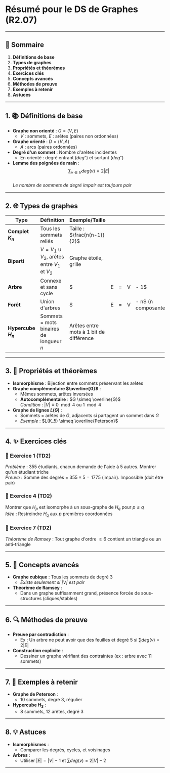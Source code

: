 # Résumé pour le DS de Graphes (R2.07)

---

## 📌 Sommaire
1. **Définitions de base**  
2. **Types de graphes**  
3. **Propriétés et théorèmes**  
4. **Exercices clés**  
5. **Concepts avancés**  
6. **Méthodes de preuve**  
7. **Exemples à retenir**  
8. **Astuces**  

---

## 1. 📚 Définitions de base
- **Graphe non orienté** : $G = (V, E)$  
  - $V$ : sommets, $E$ : arêtes (paires non ordonnées)  
- **Graphe orienté** : $D = (V, A)$  
  - $A$ : arcs (paires ordonnées)  
- **Degré d'un sommet** : Nombre d'arêtes incidentes  
  - En orienté : degré entrant ($deg⁻$) et sortant ($deg⁺$)  
- **Lemme des poignées de main** :  
  $$\sum_{v \in V} deg(v) = 2|E|$$  
  *Le nombre de sommets de degré impair est toujours pair*  

---

## 2. 🌐 Types de graphes
| Type                | Définition                                      | Exemple/Taille                          |     |     |     |                      |
| ------------------- | ----------------------------------------------- | --------------------------------------- | --- | --- | --- | -------------------- |
| **Complet $K_n$**   | Tous les sommets reliés                         | Taille : $\frac{n(n-1)}{2}$             |     |     |     |                      |
| **Biparti**         | $V = V_1 \cup V_2$, arêtes entre $V_1$ et $V_2$ | Graphe étoile, grille                   |     |     |     |                      |
| **Arbre**           | Connexe et sans cycle                           | $                                       | E   | =   | V   | - 1$                 |
| **Forêt**           | Union d'arbres                                  | $                                       | E   | =   | V   | - n$ (n composantes) |
| **Hypercube $H_n$** | Sommets = mots binaires de longueur $n$         | Arêtes entre mots à 1 bit de différence |     |     |     |                      |

---

## 3. 📏 Propriétés et théorèmes
- **Isomorphisme** : Bijection entre sommets préservant les arêtes  
- **Graphe complémentaire $\overline{G}$** :  
  - Mêmes sommets, arêtes inversées  
  - **Autocomplémentaire** : $G \simeq \overline{G}$  
    *Condition* : $|V| \equiv 0 \mod 4$ ou $1 \mod 4$  
- **Graphe de lignes $L(G)$** :  
  - Sommets = arêtes de $G$, adjacents si partagent un sommet dans $G$  
  - *Exemple* : $L(K_5) \simeq \overline{Peterson}$  

---

## 4. ✨ Exercices clés
### 🔹 Exercice 1 (TD2)  
*Problème* : 355 étudiants, chacun demande de l'aide à 5 autres. Montrer qu'un étudiant triche  
*Preuve* : Somme des degrés = $355 \times 5 = 1775$ (impair). Impossible (doit être pair)  

### 🔹 Exercice 4 (TD2)  
Montrer que $H_p$ est isomorphe à un sous-graphe de $H_q$ pour $p \leq q$  
*Idée* : Restreindre $H_q$ aux $p$ premières coordonnées  

### 🔹 Exercice 7 (TD2)  
*Théorème de Ramsey* : Tout graphe d'ordre $\geq 6$ contient un triangle ou un anti-triangle  

---

## 5. 🧠 Concepts avancés
- **Graphe cubique** : Tous les sommets de degré 3  
  - *Existe seulement si $|V|$ est pair*  
- **Théorème de Ramsey** :  
  - Dans un graphe suffisamment grand, présence forcée de sous-structures (cliques/stables)  

---

## 6. 🔍 Méthodes de preuve
- **Preuve par contradiction** :  
  - Ex : Un arbre ne peut avoir que des feuilles et degré 5 si $\sum deg(v) = 2|E|$  
- **Construction explicite** :  
  - Dessiner un graphe vérifiant des contraintes (ex : arbre avec 11 sommets)  

---

## 7. 🎯 Exemples à retenir
- **Graphe de Peterson** :  
  - 10 sommets, degré 3, régulier  
- **Hypercube $H_3$** :  
  - 8 sommets, 12 arêtes, degré 3  

---

## 8. 💡 Astuces
- **Isomorphismes** :  
  - Comparer les degrés, cycles, et voisinages  
- **Arbres** :  
  - Utiliser $|E| = |V| - 1$ et $\sum deg(v) = 2|V| - 2$  

---
